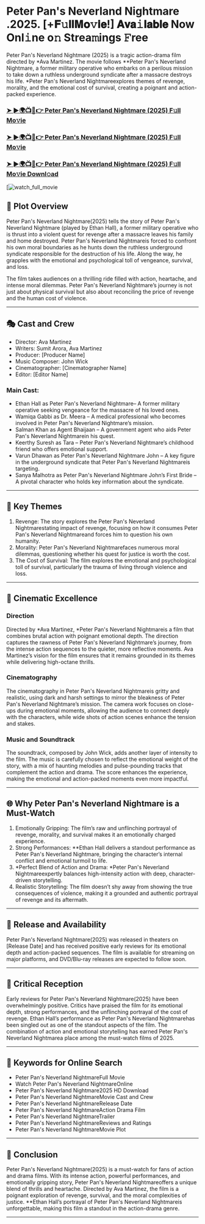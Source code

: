 # Peter Pan's Neverland Nightmare .2025. [+𝐅𝚞𝐥𝐥𝐌𝐨𝚟𝐢𝐞!] 𝐀𝐯𝐚𝚒𝐥𝐚𝐛𝐥𝐞 Now Onl𝚒ne o𝚗 Strea𝚖ings 𝙵ree

Peter Pan's Neverland Nightmare (2025) is a tragic action-drama film directed by *Ava Martinez. The movie follows **Peter Pan's Neverland Nightmare, a former military operative who embarks on a perilous mission to take down a ruthless underground syndicate after a massacre destroys his life. *Peter Pan's Neverland Nightmareexplores themes of revenge, morality, and the emotional cost of survival, creating a poignant and action-packed experience.

### [➤ ►🌍📺📱👉   Peter Pan's Neverland Nightmare (2025) F𝚞ll Mo𝚟ie](https://rb.gy/eag2io)

### [➤ ►🌍📺📱👉   Peter Pan's Neverland Nightmare (2025) F𝚞ll Mo𝚟ie](https://rb.gy/eag2io)

### [➤ ►🌍📺📱👉   Peter Pan's Neverland Nightmare (2025) F𝚞ll Mo𝚟ie Downl𝚘ad](https://rb.gy/eag2io)

[![watch_full_movie](https://media.themoviedb.org/t/p/w533_and_h300_bestv2/nhx0ttmAS2w8e6hyIcKoNvgHoix.jpg)

## 📖 Plot Overview

Peter Pan's Neverland Nightmare(2025) tells the story of Peter Pan's Neverland Nightmare (played by Ethan Hall), a former military operative who is thrust into a violent quest for revenge after a massacre leaves his family and home destroyed. Peter Pan's Neverland Nightmareis forced to confront his own moral boundaries as he hunts down the ruthless underground syndicate responsible for the destruction of his life. Along the way, he grapples with the emotional and psychological toll of vengeance, survival, and loss.

The film takes audiences on a thrilling ride filled with action, heartache, and intense moral dilemmas. Peter Pan's Neverland Nightmare’s journey is not just about physical survival but also about reconciling the price of revenge and the human cost of violence.

---

## 🎭 Cast and Crew

- Director: Ava Martinez  
- Writers: Sumit Arora, Ava Martinez  
- Producer: [Producer Name]  
- Music Composer: John Wick  
- Cinematographer: [Cinematographer Name]  
- Editor: [Editor Name]  

### Main Cast:

- Ethan Hall as Peter Pan's Neverland Nightmare– A former military operative seeking vengeance for the massacre of his loved ones.  
- Wamiqa Gabbi as Dr. Meera – A medical professional who becomes involved in Peter Pan's Neverland Nightmare’s mission.  
- Salman Khan as Agent Bhaijaan – A government agent who aids Peter Pan's Neverland Nightmarein his quest.  
- Keerthy Suresh as Tara – Peter Pan's Neverland Nightmare’s childhood friend who offers emotional support.  
- Varun Dhawan as Peter Pan's Neverland Nightmare John – A key figure in the underground syndicate that Peter Pan's Neverland Nightmareis targeting.  
- Sanya Malhotra as Peter Pan's Neverland Nightmare John’s First Bride – A pivotal character who holds key information about the syndicate.

---

## 🌟 Key Themes

1. Revenge: The story explores the Peter Pan's Neverland Nightmarestating impact of revenge, focusing on how it consumes Peter Pan's Neverland Nightmareand forces him to question his own humanity.  
2. Morality: Peter Pan's Neverland Nightmarefaces numerous moral dilemmas, questioning whether his quest for justice is worth the cost.  
3. The Cost of Survival: The film explores the emotional and psychological toll of survival, particularly the trauma of living through violence and loss.

---

## 🎥 Cinematic Excellence

### Direction  
Directed by *Ava Martinez, *Peter Pan's Neverland Nightmareis a film that combines brutal action with poignant emotional depth. The direction captures the rawness of Peter Pan's Neverland Nightmare’s journey, from the intense action sequences to the quieter, more reflective moments. Ava Martinez’s vision for the film ensures that it remains grounded in its themes while delivering high-octane thrills.

### Cinematography  
The cinematography in Peter Pan's Neverland Nightmareis gritty and realistic, using dark and harsh settings to mirror the bleakness of Peter Pan's Neverland Nightmare’s mission. The camera work focuses on close-ups during emotional moments, allowing the audience to connect deeply with the characters, while wide shots of action scenes enhance the tension and stakes.

### Music and Soundtrack  
The soundtrack, composed by John Wick, adds another layer of intensity to the film. The music is carefully chosen to reflect the emotional weight of the story, with a mix of haunting melodies and pulse-pounding tracks that complement the action and drama. The score enhances the experience, making the emotional and action-packed moments even more impactful.

---

## 🌐 Why Peter Pan's Neverland Nightmare is a Must-Watch

1. Emotionally Gripping: The film’s raw and unflinching portrayal of revenge, morality, and survival makes it an emotionally charged experience.  
2. Strong Performances: **Ethan Hall delivers a standout performance as Peter Pan's Neverland Nightmare, bringing the character’s internal conflict and emotional turmoil to life.  
3. *Perfect Blend of Action and Drama: *Peter Pan's Neverland Nightmareexpertly balances high-intensity action with deep, character-driven storytelling.  
4. Realistic Storytelling: The film doesn’t shy away from showing the true consequences of violence, making it a grounded and authentic portrayal of revenge and its aftermath.

---

## 📅 Release and Availability

Peter Pan's Neverland Nightmare(2025) was released in theaters on [Release Date] and has received positive early reviews for its emotional depth and action-packed sequences. The film is available for streaming on major platforms, and DVD/Blu-ray releases are expected to follow soon.

---

## 📝 Critical Reception

Early reviews for Peter Pan's Neverland Nightmare(2025) have been overwhelmingly positive. Critics have praised the film for its emotional depth, strong performances, and the unflinching portrayal of the cost of revenge. Ethan Hall’s performance as Peter Pan's Neverland Nightmarehas been singled out as one of the standout aspects of the film. The combination of action and emotional storytelling has earned Peter Pan's Neverland Nightmarea place among the must-watch films of 2025.

---

## 🔑 Keywords for Online Search

- Peter Pan's Neverland NightmareFull Movie  
- Watch Peter Pan's Neverland NightmareOnline  
- Peter Pan's Neverland Nightmare2025 HD Download  
- Peter Pan's Neverland NightmareMovie Cast and Crew  
- Peter Pan's Neverland NightmareRelease Date  
- Peter Pan's Neverland NightmareAction Drama Film  
- Peter Pan's Neverland NightmareTrailer  
- Peter Pan's Neverland NightmareReviews and Ratings  
- Peter Pan's Neverland NightmareMovie Plot  

---

## 📢 Conclusion

Peter Pan's Neverland Nightmare(2025) is a must-watch for fans of action and drama films. With its intense action, powerful performances, and emotionally gripping story, Peter Pan's Neverland Nightmareoffers a unique blend of thrills and heartache. Directed by Ava Martinez, the film is a poignant exploration of revenge, survival, and the moral complexities of justice. **Ethan Hall’s portrayal of Peter Pan's Neverland Nightmareis unforgettable, making this film a standout in the action-drama genre.

---

